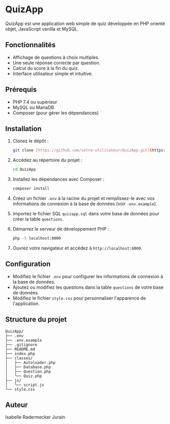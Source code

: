 # QuizApp

QuizApp est une application web simple de quiz développée en PHP orienté objet, JavaScript vanilla et MySQL.

## Fonctionnalités

* Affichage de questions à choix multiples.
* Une seule réponse correcte par question.
* Calcul du score à la fin du quiz.
* Interface utilisateur simple et intuitive.

## Prérequis

* PHP 7.4 ou supérieur
* MySQL ou MariaDB
* Composer (pour gérer les dépendances)

## Installation

1.  Clonez le dépôt :

    ```bash
    git clone [https://github.com/votre-utilisateur/QuizApp.git](https://www.google.com/search?q=https://github.com/votre-utilisateur/QuizApp.git)
    ```

2.  Accédez au répertoire du projet :

    ```bash
    cd QuizApp
    ```

3.  Installez les dépendances avec Composer :

    ```bash
    composer install
    ```

4.  Créez un fichier `.env` à la racine du projet et remplissez-le avec vos informations de connexion à la base de données (voir `.env.example`).

5.  Importez le fichier SQL `quizapp.sql` dans votre base de données pour créer la table `questions`.

6.  Démarrez le serveur de développement PHP :

    ```bash
    php -S localhost:8000
    ```

7.  Ouvrez votre navigateur et accédez à `http://localhost:8000`.

## Configuration

* Modifiez le fichier `.env` pour configurer les informations de connexion à la base de données.
* Ajoutez ou modifiez les questions dans la table `questions` de votre base de données.
* Modifiez le fichier `style.css` pour personnaliser l'apparence de l'application.

## Structure du projet

```plaintext
QuizApp/
├── .env
├── .env.example
├── .gitignore
├── README.md
├── index.php
├── classes/
│   ├── Autoloader.php
│   ├── Database.php
│   ├── Question.php
│   └── Quiz.php
├── js/
│   └── script.js
└── style.css
```
## Auteur

Isabelle Radermecker Jurain